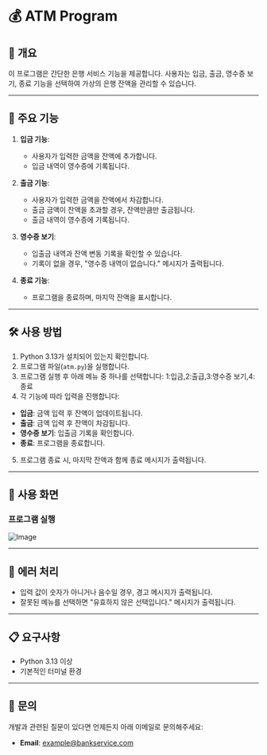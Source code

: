 # 💰 ATM Program

## 📜 개요
이 프로그램은 간단한 은행 서비스 기능을 제공합니다. 사용자는 입금, 출금, 영수증 보기, 종료 기능을 선택하여 가상의 은행 잔액을 관리할 수 있습니다.

---

## 📂 주요 기능
1. **입금 기능**:
   - 사용자가 입력한 금액을 잔액에 추가합니다.
   - 입금 내역이 영수증에 기록됩니다.

2. **출금 기능**:
   - 사용자가 입력한 금액을 잔액에서 차감합니다.
   - 출금 금액이 잔액을 초과할 경우, 잔액만큼만 출금됩니다.
   - 출금 내역이 영수증에 기록됩니다.

3. **영수증 보기**:
   - 입출금 내역과 잔액 변동 기록을 확인할 수 있습니다.
   - 기록이 없을 경우, "영수증 내역이 없습니다." 메시지가 출력됩니다.

4. **종료 기능**:
   - 프로그램을 종료하며, 마지막 잔액을 표시합니다.

---

## 🛠️ 사용 방법

1. Python 3.13가 설치되어 있는지 확인합니다.
2. 프로그램 파일(`atm.py`)을 실행합니다.
3. 프로그램 실행 후 아래 메뉴 중 하나를 선택합니다:
    1:입금,2:출급,3:영수증 보기,4:종료
4. 각 기능에 따라 입력을 진행합니다:
- **입금**: 금액 입력 후 잔액이 업데이트됩니다.
- **출금**: 금액 입력 후 잔액이 차감됩니다.
- **영수증 보기**: 입출금 기록을 확인합니다.
- **종료**: 프로그램을 종료합니다.

5. 프로그램 종료 시, 마지막 잔액과 함께 종료 메시지가 출력됩니다.

---

## 🧩 사용 화면

### 프로그램 실행
![Image](https://github.com/user-attachments/assets/a8d63c96-8819-467c-b64f-0f07b5196030)

---

## 🐛 에러 처리
- 입력 값이 숫자가 아니거나 음수일 경우, 경고 메시지가 출력됩니다.
- 잘못된 메뉴를 선택하면 "유효하지 않은 선택입니다." 메시지가 출력됩니다.

---

## 📋 요구사항
- Python 3.13 이상
- 기본적인 터미널 환경

---

## 📧 문의
개발과 관련된 질문이 있다면 언제든지 아래 이메일로 문의해주세요:
- **Email**: example@bankservice.com

